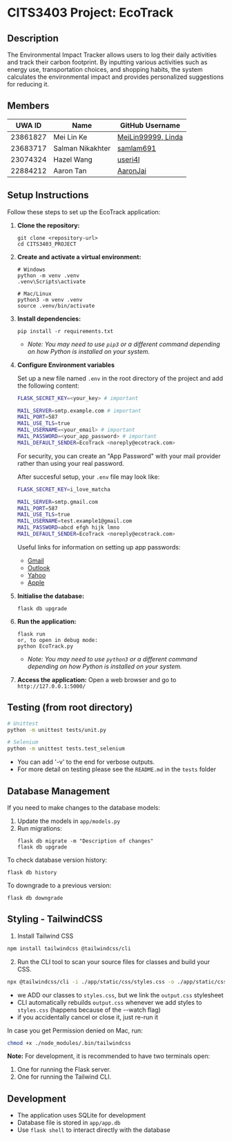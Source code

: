 # CITS3403 Project: EcoTrack

## Description

The Environmental Impact Tracker allows users to log their daily activities and track their carbon footprint. By inputting various activities such as energy use, transportation choices, and shopping habits, the system calculates the environmental impact and provides personalized suggestions for reducing it.

## Members

| UWA ID   | Name             | GitHub Username                               |
| -------- | ---------------- | --------------------------------------------- |
| 23861827 | Mei Lin Ke       | [MeiLin99999, Linda](https://github.com/MeiLin99999) |
| 23683717 | Salman Nikakhter | [samlam691](https://github.com/samlam691)     |
| 23074324 | Hazel Wang       | [useri4l](https://github.com/useri4l)         |
| 22884212 | Aaron Tan        | [AaronJai](https://github.com/AaronJai)       |

## Setup Instructions

Follow these steps to set up the EcoTrack application:

1. **Clone the repository:**
   ```
   git clone <repository-url>
   cd CITS3403_PROJECT
   ```

2. **Create and activate a virtual environment:**
   ```
   # Windows
   python -m venv .venv
   .venv\Scripts\activate
   
   # Mac/Linux
   python3 -m venv .venv
   source .venv/bin/activate
   ```

3. **Install dependencies:**
   ```
   pip install -r requirements.txt
   ```
   - _Note: You may need to use ```pip3``` or a different command depending on how Python is installed on your system._

4. **Configure Environment variables**
   
   Set up a new file named ```.env``` in the root directory of the project and add the following content:
   ```bash
   FLASK_SECRET_KEY=<your_key> # important

   MAIL_SERVER=smtp.example.com # important
   MAIL_PORT=587
   MAIL_USE_TLS=true
   MAIL_USERNAME=<your_email> # important
   MAIL_PASSWORD=<your_app_password> # important
   MAIL_DEFAULT_SENDER=EcoTrack <noreply@ecotrack.com>
   ```
   
   For security, you can create an "App Password" with your mail provider rather than using your real password.

   After succesful setup, your ```.env``` file may look like:
   ```bash
   FLASK_SECRET_KEY=i_love_matcha

   MAIL_SERVER=smtp.gmail.com
   MAIL_PORT=587
   MAIL_USE_TLS=true
   MAIL_USERNAME=test.example1@gmail.com
   MAIL_PASSWORD=abcd efgh hijk lmno
   MAIL_DEFAULT_SENDER=EcoTrack <noreply@ecotrack.com>
   ```

   Useful links for information on setting up app passwords:
   - [Gmail](https://support.google.com/accounts/answer/185833?hl=en)
   - [Outlook](https://support.microsoft.com/en-au/account-billing/how-to-get-and-use-app-passwords-5896ed9b-4263-e681-128a-a6f2979a7944)
   - [Yahoo](https://help.yahoo.com/kb/SLN15241.html?guccounter=1&guce_referrer=aHR0cHM6Ly93d3cuZ29vZ2xlLmNvbS8&guce_referrer_sig=AQAAACM6bF-WHqshDR69KZBDLQXCaURxkoojDvEOdpxqmLNu-VsfTnqC2d8In7b1vGPgnT_v_3-fEPBZ1ZSmboFUxD1K8g88dhKGp1vcoDlnPtWLzTKu9IkAOQ2dd6s802EEOEhZHSSwQxW7bcIWU5ycr3HeO5KsT7WqYJiLHFHgzEN6)
   - [Apple](https://support.apple.com/en-au/102654)

5. **Initialise the database:**
   ```
   flask db upgrade
   ```

6. **Run the application:**
   ```
   flask run
   or, to open in debug mode:
   python EcoTrack.py
   ```
   - _Note: You may need to use ```python3``` or a different command depending on how Python is installed on your system._

7. **Access the application:**
   Open a web browser and go to `http://127.0.0.1:5000/`

## Testing (from root directory)
```bash
# Unittest
python -m unittest tests/unit.py

# Selenium
python -m unittest tests.test_selenium
```
- You can add '-v' to the end for verbose outputs.
- For more detail on testing please see the ```README.md``` in the ```tests``` folder 

## Database Management

If you need to make changes to the database models:

1. Update the models in `app/models.py`
2. Run migrations:
   ```
   flask db migrate -m "Description of changes"
   flask db upgrade
   ```

To check database version history:
```
flask db history
```

To downgrade to a previous version:
```
flask db downgrade
```

## Styling - TailwindCSS

1. Install Tailwind CSS

```bash
npm install tailwindcss @tailwindcss/cli
```

2. Run the CLI tool to scan your source files for classes and build your CSS.

```bash
npx @tailwindcss/cli -i ./app/static/css/styles.css -o ./app/static/css/output.css --watch
```

- we ADD our classes to `styles.css`, but we link the `output.css` stylesheet
- CLI automatically rebuilds `output.css` whenever we add styles to `styles.css` (happens because of the --watch flag)
- if you accidentally cancel or close it, just re-run it

In case you get Permission denied on Mac, run:

```bash
chmod +x ./node_modules/.bin/tailwindcss
```

**Note:** For development, it is recommended to have two terminals open:

1. One for running the Flask server.
2. One for running the Tailwind CLI.


## Development

- The application uses SQLite for development
- Database file is stored in `app/app.db`
- Use `flask shell` to interact directly with the database
